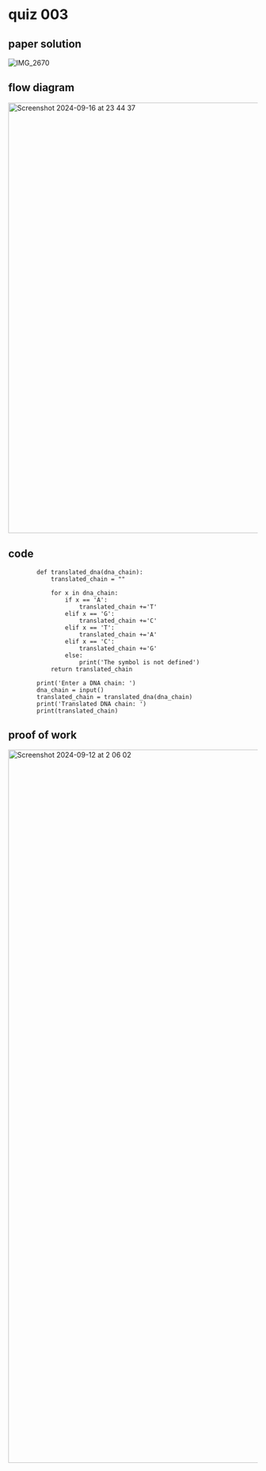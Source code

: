 # quiz 003



## paper solution
![IMG_2670](https://github.com/user-attachments/assets/ffb12cad-e398-41f3-a08a-fbe695ecb7ee)

## flow diagram
<img width="869" alt="Screenshot 2024-09-16 at 23 44 37" src="https://github.com/user-attachments/assets/4d981ae6-3f9b-4494-a41e-4048ec8bcc8c">


## code
            def translated_dna(dna_chain):
                translated_chain = ""
            
                for x in dna_chain:
                    if x == 'A':
                        translated_chain +='T'
                    elif x == 'G':
                        translated_chain +='C'
                    elif x == 'T':
                        translated_chain +='A'
                    elif x == 'C':
                        translated_chain +='G'
                    else:
                        print('The symbol is not defined')
                return translated_chain
            
            print('Enter a DNA chain: ')
            dna_chain = input()
            translated_chain = translated_dna(dna_chain)
            print('Translated DNA chain: ')
            print(translated_chain)

## proof of work
<img width="1440" alt="Screenshot 2024-09-12 at 2 06 02" src="https://github.com/user-attachments/assets/6367cb2c-78b4-49d7-b32d-458d24924a8a">

